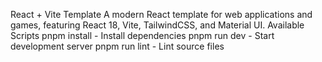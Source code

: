 React + Vite Template
A modern React template for web applications and games, featuring React 18, Vite, TailwindCSS, and Material UI.
Available Scripts
pnpm install - Install dependencies
pnpm run dev - Start development server
pnpm run lint - Lint source files
